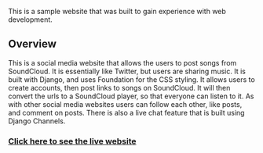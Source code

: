 This is a sample website that was built to gain experience with web development.

Overview
------
This is a social media website that allows the users to post songs from SoundCloud. It is essentially like Twitter, but users are sharing music. It is built with Django, and uses Foundation for the CSS styling. It allows users to create accounts, then post links to songs on SoundCloud. It will then convert the urls to a SoundCloud player, so that everyone can listen to it. As with other social media websites users can follow each other, like posts, and comment on posts. There is also a live chat feature that is built using Django Channels.

### [Click here to see the live website](http://35.212.185.43/ "Music Social Homepage")
